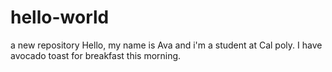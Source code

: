 # hello-world
a new repository
Hello, my name is Ava and i'm a student at Cal poly. I have avocado toast for breakfast this morning.
